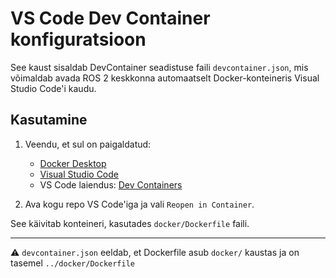 # VS Code Dev Container konfiguratsioon

See kaust sisaldab DevContainer seadistuse faili `devcontainer.json`, mis võimaldab avada ROS 2 keskkonna automaatselt Docker-konteineris Visual Studio Code'i kaudu.

## Kasutamine

1. Veendu, et sul on paigaldatud:
   - [Docker Desktop](https://www.docker.com/products/docker-desktop)
   - [Visual Studio Code](https://code.visualstudio.com/)
   - VS Code laiendus: [Dev Containers](https://marketplace.visualstudio.com/items?itemName=ms-vscode-remote.remote-containers)

2. Ava kogu repo VS Code'iga ja vali `Reopen in Container`.

See käivitab konteineri, kasutades `docker/Dockerfile` faili.

---

⚠️ `devcontainer.json` eeldab, et Dockerfile asub `docker/` kaustas ja on tasemel `../docker/Dockerfile`